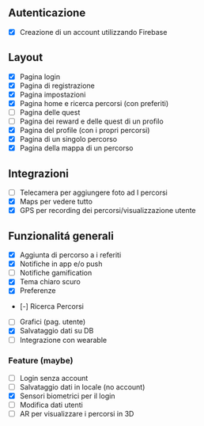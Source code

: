 ## Autenticazione
- [X] Creazione di un account utilizzando Firebase

## Layout
- [X] Pagina login
- [X] Pagina di registrazione
- [X] Pagina impostazioni
- [X] Pagina home e ricerca percorsi (con preferiti)
- [ ] Pagina delle quest
- [ ] Pagina dei reward e delle quest di un profilo
- [X] Pagina del profile (con i propri percorsi)
- [X] Pagina di un singolo percorso
- [X] Pagina della mappa di un percorso

## Integrazioni
- [ ] Telecamera per aggiungere foto ad I percorsi
- [X] Maps per vedere tutto
- [X] GPS per recording dei percorsi/visualizzazione utente

## Funzionalitá generali
- [X] Aggiunta di percorso a i referiti
- [X] Notifiche in app e/o push
- [ ] Notifiche gamification
- [X] Tema chiaro scuro
- [X] Preferenze
- [-] Ricerca Percorsi
- [ ] Grafici (pag. utente)
- [X] Salvataggio dati su DB
- [ ] Integrazione con wearable

### Feature (maybe)
- [ ] Login senza account
- [ ] Salvataggio dati in locale (no account)
- [X] Sensori biometrici per il login
- [ ] Modifica dati utenti
- [ ] AR per visualizzare i percorsi in 3D